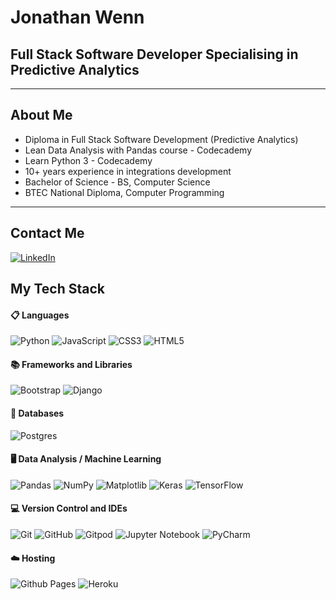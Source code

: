 
<!--
### Hi there 👋
**jw-coder84/jw-coder84** is a ✨ _special_ ✨ repository because its `README.md` (this file) appears on your GitHub profile.

Here are some ideas to get you started:

- 🔭 I’m currently working on ...
- 🌱 I’m currently learning ...
- 👯 I’m looking to collaborate on ...
- 🤔 I’m looking for help with ...
- 💬 Ask me about ...
- 📫 How to reach me: ...
- 😄 Pronouns: ...
- ⚡ Fun fact: ...
-->
<picture>
 <source media="(prefers-color-scheme: dark)" srcset="YOUR-DARKMODE-IMAGE">
 <source media="(prefers-color-scheme: light)" srcset="YOUR-LIGHTMODE-IMAGE">
 <img alt="" src="YOUR-DEFAULT-IMAGE">
</picture>


# Jonathan Wenn
## Full Stack Software Developer Specialising in Predictive Analytics
<hr>

## About Me
* Diploma in Full Stack Software Development (Predictive Analytics)
* Lean Data Analysis with Pandas course - Codecademy
* Learn Python 3 - Codecademy
* 10+ years experience in integrations development
* Bachelor of Science - BS, Computer Science
* BTEC National Diploma, Computer Programming
<hr>

## Contact Me
<a href="https://www.linkedin.com/in/jonathanwenn/">
 
 ![LinkedIn](https://img.shields.io/badge/linkedin-%230077B5.svg?style=plastic&logo=linkedin&logoColor=white)
 
</a>

## My Tech Stack

#### 📋 Languages
![Python](https://img.shields.io/badge/python-3670A0?style=plastic&logo=python&logoColor=ffdd54) 
![JavaScript](https://img.shields.io/badge/javascript-%23323330.svg?style=fplastic&logo=javascript&logoColor=%23F7DF1E) 
![CSS3](https://img.shields.io/badge/css3-%231572B6.svg?style=plastic&logo=css3&logoColor=white)
![HTML5](https://img.shields.io/badge/html5-%23E34F26.svg?style=plastic&logo=html5&logoColor=white)

#### 📚 Frameworks and Libraries
![Bootstrap](https://img.shields.io/badge/bootstrap-%238511FA.svg?style=plastic&logo=bootstrap&logoColor=white)
![Django](https://img.shields.io/badge/django-%23092E20.svg?style=plastic&logo=django&logoColor=white)

#### 💾 Databases
![Postgres](https://img.shields.io/badge/postgres-%23316192.svg?style=plastic&logo=postgresql&logoColor=white)

#### 🖥️ Data Analysis / Machine Learning
![Pandas](https://img.shields.io/badge/pandas-%23150458.svg?style=plastic&logo=pandas&logoColor=white)
![NumPy](https://img.shields.io/badge/numpy-%23013243.svg?style=plastic&logo=numpy&logoColor=white)
![Matplotlib](https://img.shields.io/badge/Matplotlib-%23ffffff.svg?style=plastic&logo=Matplotlib&logoColor=black)
![Keras](https://img.shields.io/badge/Keras-%23D00000.svg?style=plastic&logo=Keras&logoColor=white)
![TensorFlow](https://img.shields.io/badge/TensorFlow-%23FF6F00.svg?style=plastic&logo=TensorFlow&logoColor=white)

#### 💻 Version Control and IDEs
![Git](https://img.shields.io/badge/git-%23F05033.svg?style=plastic&logo=git&logoColor=white)
![GitHub](https://img.shields.io/badge/github-%23121011.svg?style=plastic&logo=github&logoColor=white)
![Gitpod](https://img.shields.io/badge/gitpod-f06611.svg?style=plastic&logo=gitpod&logoColor=white)
![Jupyter Notebook](https://img.shields.io/badge/jupyter-%23FA0F00.svg?style=plastic&logo=jupyter&logoColor=white)
![PyCharm](https://img.shields.io/badge/pycharm-143?style=plastic&logo=pycharm&logoColor=black&color=black&labelColor=green)

#### ☁️ Hosting
![Github Pages](https://img.shields.io/badge/github%20pages-121013?style=plastic&logo=github&logoColor=white)
![Heroku](https://img.shields.io/badge/heroku-%23430098.svg?style=plastic&logo=heroku&logoColor=white)

